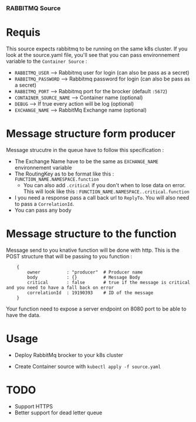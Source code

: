 ### RABBITMQ Source

# Requis
This source expects rabbitmq to be running on the same k8s cluster. If you look at the source.yaml file, you'll see that you can pass environnement variable to the `Container Source` : 
- `RABBITMQ_USER`           --> Rabbitmq user for login (can also be pass as a secret)
- `RABBITMQ_PASSWORD`       --> Rabbitmq password for login (can also be pass as a secret)
- `RABBITMQ_PORT`           --> Rabbitmq port for the brocker (default `:5672`)
- `CONTAINER_SOURCE_NAME`   --> Container name (optional)
- `DEBUG`                   --> If true every action will be log (optional)
- `EXCHANGE_NAME`           --> RabbitMq Exchange name (optional)

# Message structure form producer
Message strucutre in the queue have to follow this specification :
- The Exchange Name have to be the same as `EXCHANGE_NAME` environnement variable
- The RoutingKey as to be format like this : `FUNCTION_NAME.NAMESPACE.function`
    - You can also add `.critical` if you don't when to lose data on error. This will look like this :  `FUNCTION_NAME.NAMESPACE..critical.function`
- I you need a response pass a call back url to `ReplyTo`. You will also need to pass a `CorrelationId`.
- You can pass any body

# Message structure to the function
Message send to you knative function will be done with http. This is the POST structure that will be passing to you function : 
````
    {
        owner          : "producer"  # Producer name
        body           : {}          # Message Body
        critical       : false       # true if the message is critical and you need to have a fall back on error
        correlationId  : 19190393    # ID of the message
    }
````
Your function need to expose a server endpoint on 8080 port to be able to have the data.

# Usage
- Deploy RabbitMq brocker to your k8s cluster

- Create Container source with `kubectl apply -f source.yaml`

# TODO 
  - Support HTTPS
  - Better support for dead letter queue